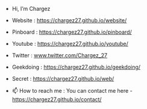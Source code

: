 - Hi, I’m Chargez
- Website : https://chargez27.github.io/website/
- Pinboard : https://chargez27.github.io/pinboard/
- Youtube : https://chargez27.github.io/youtube/
- Twitter : www.twitter.com/Chargez_27
- Geekdoing : https://chargez27.github.io/geekdoing/
- Secret : https://chargez27.github.io/web/
 
- 📫 How to reach me : You can contact me here - https://chargez27.github.io/contact/
 

<!---
Chargez27/Chargez27 is a ✨ special ✨ repository because its `README.md` (this file) appears on your GitHub profile.
You can click the Preview link to take a look at your changes.
--->
